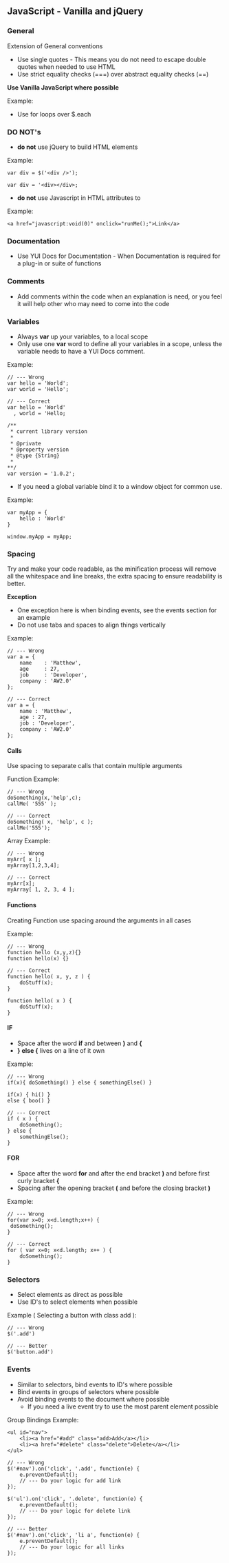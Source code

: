 
## JavaScript - Vanilla and jQuery

### General

Extension of General conventions

* Use single quotes - This means you do not need to escape double quotes when needed to use HTML 
* Use strict equality checks (===) over abstract equality checks (==)

**Use Vanilla JavaScript where possible**

Example: 

* Use for loops over $.each

### DO NOT's

* **do not** use jQuery to build HTML elements

Example:

	var div = $('<div />');

	var div = '<div></div>;

* **do not** use Javascript in HTML attributes to

Example: 

	<a href="javascript:void(0)" onclick="runMe();">Link</a>


### Documentation

* Use YUI Docs for Documentation - When Documentation is required for a plug-in or suite of functions

### Comments

* Add comments within the code when an explanation is need, or you feel it will help other who may need to come into the code

### Variables

* Always **var** up your variables, to a local scope
* Only use one **var** word to define all your variables in a scope, unless the variable needs to have a YUI Docs comment.

Example: 

	// --- Wrong
	var hello = 'World';
	var world = 'Hello';

	// --- Correct
	var hello = 'World'
	  , world = 'Hello;

	/**
	 * current library version
	 *
	 * @private
	 * @property version
	 * @type {String}
	 * 
	**/
	var version = '1.0.2';


* If you need a global variable bind it to a window object for common use. 

Example: 

	var myApp = {
		hello : 'World'
	}

	window.myApp = myApp;
	

### Spacing

Try and make your code readable, as the minification process will remove all the whitespace and line breaks, the extra spacing to ensure readability is better.

**Exception**

* One exception here is when binding events, see the events section for an example
* Do not use tabs and spaces to align things vertically

Example:

	// --- Wrong
	var a = {
		name 	: 'Matthew',
		age  	: 27,
		job  	: 'Developer',
		company : 'AW2.0'
	};

	// --- Correct
	var a = {
		name : 'Matthew',
		age : 27,
		job : 'Developer',
		company : 'AW2.0'
	};
	

#### Calls

Use spacing to separate calls that contain multiple arguments

Function Example:

	// --- Wrong
	doSomething(x,'help',c);
	callMe( '555' );

	// --- Correct
	doSomething( x, 'help', c );
	callMe('555');


Array Example:

	// --- Wrong
	myArr[ x ];
	myArray[1,2,3,4];

	// --- Correct 
	myArr[x];
	myArray[ 1, 2, 3, 4 ];


#### Functions

Creating Function use spacing around the arguments in all cases

Example:
	
	// --- Wrong 
	function hello (x,y,z){}	
	function hello(x) {}

	// --- Correct 
	function hello( x, y, z ) {
		doStuff(x);
	}

	function hello( x ) {
		doStuff(x);
	}


#### IF

* Space after the word **if** and between **)** and **{**
* **} else {** lives on a line of it own

Example:

	// --- Wrong
	if(x){ doSomething() } else { somethingElse() }

	if(x) { hi() } 
	else { boo() }

	// --- Correct
	if ( x ) {
		doSomething();
	} else {
		somethingElse();
	}


#### FOR

* Space after the word **for** and after the end bracket **)** and before first curly bracket **{**
* Spacing after the opening bracket **(** and before the closing bracket **)**

Example:
	
	// --- Wrong
	for(var x=0; x<d.length;x++) { 
	 doSomething();
	}

	// --- Correct
	for ( var x=0; x<d.length; x++ ) {
		doSomething();
	}


### Selectors

* Select elements as direct as possible
* Use ID's to select elements when possible

Example ( Selecting a button with class add ):

	// --- Wrong
	$('.add')
	
	// --- Better
	$('button.add')
	
### Events

* Similar to selectors, bind events to ID's where possible
* Bind events in groups of selectors where possible
* Avoid binding events to the document where possible 
	* 	If you need a live event try to use the most parent element possible

Group Bindings Example:

	<ul id="nav">
		<li><a href="#add" class="add>Add</a></li>
		<li><a href="#delete" class="delete">Delete</a></li>
	</ul>

	// --- Wrong
	$('#nav').on('click', '.add', function(e) {
		e.preventDefault();
		// --- Do your logic for add link
	});

	$('ul').on('click', '.delete', function(e) {
		e.preventDefault();
		// --- Do your logic for delete link
	});

	// --- Better
	$('#nav').on('click', 'li a', function(e) {
		e.preventDefault();
		// --- Do your logic for all links
	});

